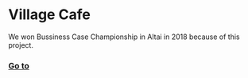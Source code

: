 # Village Cafe
We won Bussiness Case Championship in Altai in 2018 because of this project.


### [Go to](https://egorrya.github.io/village/)
